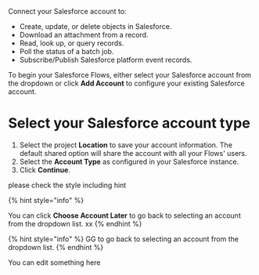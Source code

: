 Connect your Salesforce account to:
* Create, update, or delete objects in Salesforce.
* Download an attachment from a record.
* Read, look up, or query records.
* Poll the status of a batch job.
* Subscribe/Publish Salesforce platform event records.

To begin your Salesforce Flows, either select your Salesforce account from the dropdown or click **Add Account** to configure your existing Salesforce account.

# Select your Salesforce account type

1. Select the project **Location** to save your account information. The default shared option will share the account with all your Flows' users. 
2. Select the **Account Type** as configured in your Salesforce instance. 
3. Click **Continue**.

please check the style including hint

{% hint style="info" %}

You can click **Choose Account Later** to go back to selecting an account from the dropdown list.
xx
{% endhint %}


{% hint style="info" %}
GG to go back to selecting an account from the dropdown list.
{% endhint %}

You can edit something here

